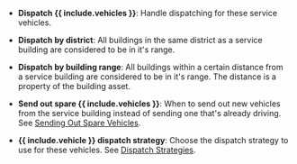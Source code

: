 - **Dispatch {{ include.vehicles }}**: 
  Handle dispatching for these service vehicles.

- **Dispatch by district**: 
  All buildings in the same district as a service building are considered to be in it's range.

- **Dispatch by building range**: 
  All buildings within a certain distance from a service building are considered to be in it's range. The distance is a property of the building asset.

- **Send out spare {{ include.vehicles }}**: 
  When to send out new vehicles from the service building instead of sending one that's already driving.
  See [Sending Out Spare Vehicles](OptionsStandardServices.html#SendOutSpares).  

- **{{ include.vehicle }} dispatch strategy**: 
  Choose the dispatch strategy to use for these vehicles.
  See [Dispatch Strategies](OptionsStandardServices.html#DispatchStrategies).  
